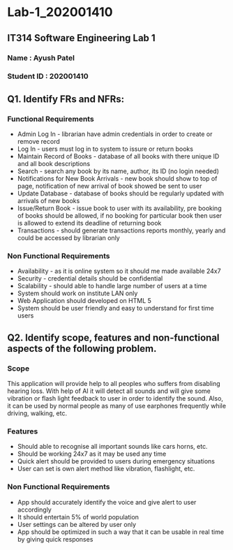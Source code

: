 # Lab-1_202001410

## IT314 Software Engineering Lab 1
### Name : Ayush Patel
### Student ID : 202001410

## Q1. Identify FRs and NFRs:

### Functional Requirements

- Admin Log In - librarian have admin credentials in order to create or remove record
- Log In - users must log in to system to issure or return books
- Maintain Record of Books - database of all books with there unique ID and all book descriptions
- Search - search any book by its name, author, its ID (no login needed)
- Notifications for New Book Arrivals - new book should show to top of page, notification of new arrival of book showed be sent to user
- Update Database - database of books should be regularly updated with arrivals of new books
- Issue/Return Book - issue book to user with its availability, pre booking of books should be allowed, if no booking for particular book then user is allowed to extend its deadline of returning book
- Transactions - should generate transactions reports monthly, yearly and could be accessed by librarian only

### Non Functional Requirements

- Availability - as it is online system so it should me made available 24x7
- Security - credential details should be confidential
- Scalability - should able to handle large number of users at a time
- System should work on institute LAN only
- Web Application should developed on HTML 5
- System should be user friendly and easy to understand for first time users

## Q2. Identify scope, features and non-functional aspects of the following problem.

### Scope

This application will provide help to all peoples who suffers from disabling hearing loss. With help of AI it will detect all sounds and will give some vibration or flash light feedback to user in order to identify the sound. Also, it can be used by normal people as many of use earphones frequently while driving, walking, etc. 

### Features

- Should able to recognise all important sounds like cars horns, etc.
- Should be working 24x7 as it may be used any time
- Quick alert should be provided to users during emergency situations
- User can set is own alert method like vibration, flashlight, etc.

### Non Functional Requirements

- App should accurately identify the voice and give alert to user accordingly
- It should entertain 5% of world population
- User settings can be altered by user only
- App should be optimized in such a way that it can be usable in real time by giving quick responses
